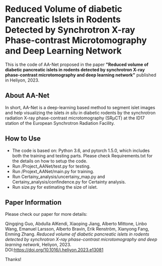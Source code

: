 # Reduced Volume of diabetic Pancreatic Islets in Rodents Detected by Synchrotron X-ray Phase-contrast Microtomography and Deep Learning Network

This is the code of AA-Net proposed in the paper **"Reduced volume of diabetic pancreatic islets in rodents detected by synchrotron X-ray phase-contrast microtomography and deep learning network"** published in Heliyon, 2023. 

## About AA-Net
In short, AA-Net is a deep-learning based method to segment islet images and help visualizing the islets *in situ* in diabetic rodents by the synchrotron radiation X-ray phase-contrast microtomography (SRμCT) at the ID17 station of the European Synchrotron Radiation Facility. 

## How to Use
- The code is based on: Python 3.6, and pytorch 1.5.0, which includes both the training and testing parts. Please check Requirements.txt for the details on how to setup the code.
- Run /Project_AANet/test.py for testing.
- Run /Projext_AANet/main.py for training.
- Run Certainy_analysis/uncertainy_map.py and  Certainy_analysis/confindence.py for Certainty analysis. 
- Run size.py for estimating the size of islet. 

## Paper Information
Please check our paper for more details:

Qingqing Guo, Abdulla AlKendi, Xiaoping Jiang, Alberto Mittone, Linbo Wang, Emanuel Larsson, Alberto Bravin, Erik Renström, Xianyong Fang, Enming Zhang. *Reduced volume of diabetic pancreatic islets in rodents detected by synchrotron X-ray phase-contrast microtomography and deep learning network*, Heliyon, 2023. DOI:https://doi.org/10.1016/j.heliyon.2023.e13081


Thanks!
